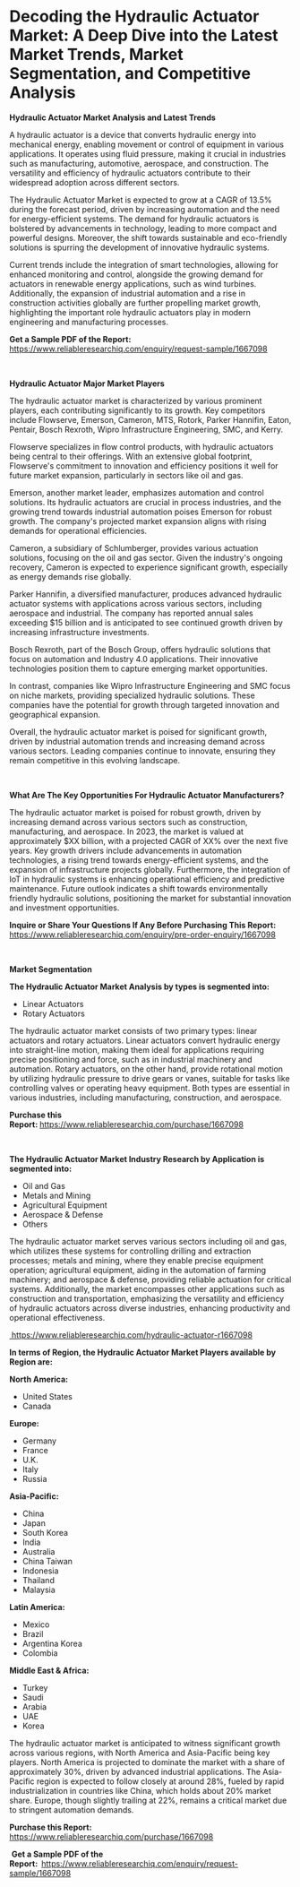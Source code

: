 <p><h1>Decoding the Hydraulic Actuator Market: A Deep Dive into the Latest Market Trends, Market Segmentation, and Competitive Analysis</h1></p><p><strong>Hydraulic Actuator Market Analysis and Latest Trends</strong></p>
<p><p>A hydraulic actuator is a device that converts hydraulic energy into mechanical energy, enabling movement or control of equipment in various applications. It operates using fluid pressure, making it crucial in industries such as manufacturing, automotive, aerospace, and construction. The versatility and efficiency of hydraulic actuators contribute to their widespread adoption across different sectors.</p><p>The Hydraulic Actuator Market is expected to grow at a CAGR of 13.5% during the forecast period, driven by increasing automation and the need for energy-efficient systems. The demand for hydraulic actuators is bolstered by advancements in technology, leading to more compact and powerful designs. Moreover, the shift towards sustainable and eco-friendly solutions is spurring the development of innovative hydraulic systems.</p><p>Current trends include the integration of smart technologies, allowing for enhanced monitoring and control, alongside the growing demand for actuators in renewable energy applications, such as wind turbines. Additionally, the expansion of industrial automation and a rise in construction activities globally are further propelling market growth, highlighting the important role hydraulic actuators play in modern engineering and manufacturing processes.</p></p>
<p><strong>Get a Sample PDF of the Report:&nbsp;</strong> <a href="https://www.reliableresearchiq.com/enquiry/request-sample/1667098?utm_campaign=1102&utm_medium=2&utm_source=Github&utm_content=ia&utm_term=17042025&utm_id=hydraulic-actuator">https://www.reliableresearchiq.com/enquiry/request-sample/1667098</a></p>
<p>&nbsp;</p>
<p><strong>Hydraulic Actuator Major Market Players</strong></p>
<p><p>The hydraulic actuator market is characterized by various prominent players, each contributing significantly to its growth. Key competitors include Flowserve, Emerson, Cameron, MTS, Rotork, Parker Hannifin, Eaton, Pentair, Bosch Rexroth, Wipro Infrastructure Engineering, SMC, and Kerry. </p><p>Flowserve specializes in flow control products, with hydraulic actuators being central to their offerings. With an extensive global footprint, Flowserve's commitment to innovation and efficiency positions it well for future market expansion, particularly in sectors like oil and gas.</p><p>Emerson, another market leader, emphasizes automation and control solutions. Its hydraulic actuators are crucial in process industries, and the growing trend towards industrial automation poises Emerson for robust growth. The company's projected market expansion aligns with rising demands for operational efficiencies.</p><p>Cameron, a subsidiary of Schlumberger, provides various actuation solutions, focusing on the oil and gas sector. Given the industry's ongoing recovery, Cameron is expected to experience significant growth, especially as energy demands rise globally.</p><p>Parker Hannifin, a diversified manufacturer, produces advanced hydraulic actuator systems with applications across various sectors, including aerospace and industrial. The company has reported annual sales exceeding $15 billion and is anticipated to see continued growth driven by increasing infrastructure investments.</p><p>Bosch Rexroth, part of the Bosch Group, offers hydraulic solutions that focus on automation and Industry 4.0 applications. Their innovative technologies position them to capture emerging market opportunities.</p><p>In contrast, companies like Wipro Infrastructure Engineering and SMC focus on niche markets, providing specialized hydraulic solutions. These companies have the potential for growth through targeted innovation and geographical expansion.</p><p>Overall, the hydraulic actuator market is poised for significant growth, driven by industrial automation trends and increasing demand across various sectors. Leading companies continue to innovate, ensuring they remain competitive in this evolving landscape.</p></p>
<p>&nbsp;</p>
<p><strong>What Are The Key Opportunities For Hydraulic Actuator Manufacturers?</strong></p>
<p><p>The hydraulic actuator market is poised for robust growth, driven by increasing demand across various sectors such as construction, manufacturing, and aerospace. In 2023, the market is valued at approximately $XX billion, with a projected CAGR of XX% over the next five years. Key growth drivers include advancements in automation technologies, a rising trend towards energy-efficient systems, and the expansion of infrastructure projects globally. Furthermore, the integration of IoT in hydraulic systems is enhancing operational efficiency and predictive maintenance. Future outlook indicates a shift towards environmentally friendly hydraulic solutions, positioning the market for substantial innovation and investment opportunities.</p></p>
<p><strong>Inquire or Share Your Questions If Any Before Purchasing This Report:</strong> <a href="https://www.reliableresearchiq.com/enquiry/pre-order-enquiry/1667098?utm_campaign=1102&utm_medium=2&utm_source=Github&utm_content=ia&utm_term=17042025&utm_id=hydraulic-actuator">https://www.reliableresearchiq.com/enquiry/pre-order-enquiry/1667098</a></p>
<p>&nbsp;</p>
<p><strong>Market Segmentation</strong></p>
<p><strong>The Hydraulic Actuator Market Analysis by types is segmented into:</strong></p>
<p><ul><li>Linear Actuators</li><li>Rotary Actuators</li></ul></p>
<p><p>The hydraulic actuator market consists of two primary types: linear actuators and rotary actuators. Linear actuators convert hydraulic energy into straight-line motion, making them ideal for applications requiring precise positioning and force, such as in industrial machinery and automation. Rotary actuators, on the other hand, provide rotational motion by utilizing hydraulic pressure to drive gears or vanes, suitable for tasks like controlling valves or operating heavy equipment. Both types are essential in various industries, including manufacturing, construction, and aerospace.</p></p>
<p><strong>Purchase this Report:&nbsp;</strong><a href="https://www.reliableresearchiq.com/purchase/1667098?utm_campaign=1102&utm_medium=2&utm_source=Github&utm_content=ia&utm_term=17042025&utm_id=hydraulic-actuator">https://www.reliableresearchiq.com/purchase/1667098</a></p>
<p>&nbsp;</p>
<p><strong>The Hydraulic Actuator Market Industry Research by Application is segmented into:</strong></p>
<p><ul><li>Oil and Gas</li><li>Metals and Mining</li><li>Agricultural Equipment</li><li>Aerospace & Defense</li><li>Others</li></ul></p>
<p><p>The hydraulic actuator market serves various sectors including oil and gas, which utilizes these systems for controlling drilling and extraction processes; metals and mining, where they enable precise equipment operation; agricultural equipment, aiding in the automation of farming machinery; and aerospace & defense, providing reliable actuation for critical systems. Additionally, the market encompasses other applications such as construction and transportation, emphasizing the versatility and efficiency of hydraulic actuators across diverse industries, enhancing productivity and operational effectiveness.</p></p>
<p><a href="https://www.reliableresearchiq.com/hydraulic-actuator-r1667098?utm_campaign=1102&utm_medium=2&utm_source=Github&utm_content=ia&utm_term=17042025&utm_id=hydraulic-actuator">&nbsp;https://www.reliableresearchiq.com/hydraulic-actuator-r1667098</a></p>
<p><strong>In terms of Region, the Hydraulic Actuator Market Players available by Region are:</strong></p>
<p>
    <p> <strong> North America: </strong>
        <ul>
            <li>United States</li>
            <li>Canada</li>
        </ul>
        </p> 
    <p> <strong> Europe: </strong>
        <ul>
            <li>Germany</li>
            <li>France</li>
            <li>U.K.</li>
            <li>Italy</li>
            <li>Russia</li>
        </ul>
        </p> 
    <p> <strong> Asia-Pacific: </strong>
        <ul>
            <li>China</li>
            <li>Japan</li>
            <li>South Korea</li>
            <li>India</li>
            <li>Australia</li>
            <li>China Taiwan</li>
            <li>Indonesia</li>
            <li>Thailand</li>
            <li>Malaysia</li>
        </ul>
        </p> 
    <p> <strong> Latin America: </strong>
        <ul>
            <li>Mexico</li>
            <li>Brazil</li>
            <li>Argentina Korea</li>
            <li>Colombia</li>
        </ul>
        </p> 
    <p> <strong> Middle East & Africa: </strong>
        <ul>
            <li>Turkey</li>
            <li>Saudi</li>
            <li>Arabia</li>
            <li>UAE</li>
            <li>Korea</li>
        </ul>
    </p>
    </p>
<p><p>The hydraulic actuator market is anticipated to witness significant growth across various regions, with North America and Asia-Pacific being key players. North America is projected to dominate the market with a share of approximately 30%, driven by advanced industrial applications. The Asia-Pacific region is expected to follow closely at around 28%, fueled by rapid industrialization in countries like China, which holds about 20% market share. Europe, though slightly trailing at 22%, remains a critical market due to stringent automation demands.</p></p>
<p><strong>Purchase this Report: </strong><a href="https://www.reliableresearchiq.com/purchase/1667098?utm_campaign=1102&utm_medium=2&utm_source=Github&utm_content=ia&utm_term=17042025&utm_id=hydraulic-actuator">https://www.reliableresearchiq.com/purchase/1667098</a></p>
<p>&nbsp;<strong>Get a Sample PDF of the Report:&nbsp;&nbsp;</strong><a href="https://www.reliableresearchiq.com/enquiry/request-sample/1667098?utm_campaign=1102&utm_medium=2&utm_source=Github&utm_content=ia&utm_term=17042025&utm_id=hydraulic-actuator">https://www.reliableresearchiq.com/enquiry/request-sample/1667098</a></p>
<p><strong></strong></p>
<p><p></p><p></p><p></p></p>